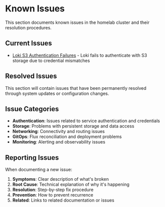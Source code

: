 # Known Issues

This section documents known issues in the homelab cluster and their resolution procedures.

## Current Issues

- [Loki S3 Authentication Failures](loki-s3-authentication.md) - Loki fails to authenticate with S3 storage due to credential mismatches

## Resolved Issues

This section will contain issues that have been permanently resolved through system updates or configuration changes.

## Issue Categories

- **Authentication**: Issues related to service authentication and credentials
- **Storage**: Problems with persistent storage and data access
- **Networking**: Connectivity and routing issues
- **GitOps**: Flux reconciliation and deployment problems
- **Monitoring**: Alerting and observability issues

## Reporting Issues

When documenting a new issue:

1. **Symptoms**: Clear description of what's broken
2. **Root Cause**: Technical explanation of why it's happening
3. **Resolution**: Step-by-step fix procedure
4. **Prevention**: How to prevent recurrence
5. **Related**: Links to related documentation or issues